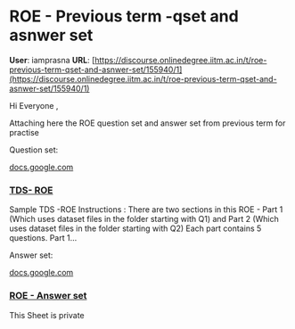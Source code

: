 # ROE - Previous term -qset and asnwer set

**User**: iamprasna
**URL**: [https://discourse.onlinedegree.iitm.ac.in/t/roe-previous-term-qset-and-asnwer-set/155940/1](https://discourse.onlinedegree.iitm.ac.in/t/roe-previous-term-qset-and-asnwer-set/155940/1)

Hi Everyone ,

Attaching here the ROE question set and answer set from previous term for practise

Question set:

[docs.google.com](https://docs.google.com/document/d/1yiPO7mMd65tRQcat1zl4mjMCOfLtzcOB2pc4iadDpdA/edit?addon_store&tab=t.0)

### [TDS- ROE](https://docs.google.com/document/d/1yiPO7mMd65tRQcat1zl4mjMCOfLtzcOB2pc4iadDpdA/edit?addon_store&tab=t.0)

Sample TDS -ROE Instructions : There are two sections in this ROE - Part 1 (Which uses dataset files in the folder starting with Q1) and Part 2 (Which uses dataset files in the folder starting with Q2) Each part contains 5 questions. Part 1...

Answer set:

[docs.google.com](https://docs.google.com/spreadsheets/d/1W7sKvt0_plN9aEFUR_MWPgZm4XLxvNUFtGgxo34E5i4/edit?gid=0#gid=0)

### [ROE - Answer set](https://docs.google.com/spreadsheets/d/1W7sKvt0_plN9aEFUR_MWPgZm4XLxvNUFtGgxo34E5i4/edit?gid=0#gid=0)

This Sheet is private
